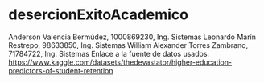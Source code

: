 # desercionExitoAcademico
Anderson Valencia Bermúdez, 1000869230, Ing. Sistemas
Leonardo Marín Restrepo, 98633850, Ing. Sistemas
William Alexander Torres Zambrano, 71784722, Ing. Sistemas
Enlace a la fuente de datos usados: https://www.kaggle.com/datasets/thedevastator/higher-education-predictors-of-student-retention
